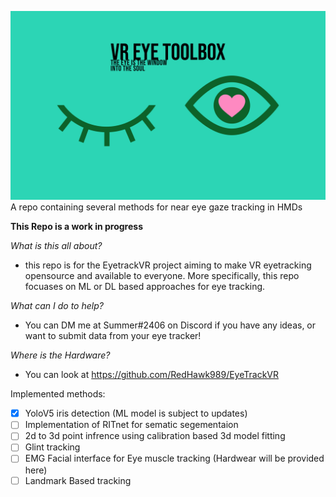 ![GitHub Logo](/images/logo.png)
A repo containing several methods for near eye gaze tracking in HMDs

**This Repo is a work in progress**

*What is this all about?*

- this repo is for the EyetrackVR project aiming to make VR eyetracking opensource and available to everyone. More specifically, this repo focuases on ML or DL based approaches for eye tracking.

*What can I do to help?* 

- You can DM me at Summer#2406 on Discord if you have any ideas, or want to submit data from your eye tracker!

*Where is the Hardware?*

- You can look at https://github.com/RedHawk989/EyeTrackVR


Implemented methods:
- [X] YoloV5 iris detection (ML model is subject to updates)
- [ ] Implementation of RITnet for sematic segementaion
- [ ] 2d to 3d point infrence using calibration based 3d model fitting
- [ ] Glint tracking
- [ ] EMG Facial interface for Eye muscle tracking (Hardwear will be provided here) 
- [ ] Landmark Based tracking
